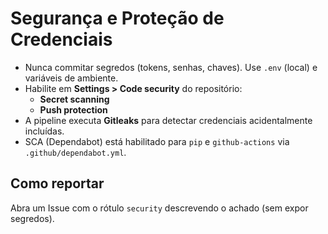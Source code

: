 # Segurança e Proteção de Credenciais

- Nunca commitar segredos (tokens, senhas, chaves). Use `.env` (local) e variáveis de ambiente.
- Habilite em **Settings > Code security** do repositório:
  - **Secret scanning**
  - **Push protection**
- A pipeline executa **Gitleaks** para detectar credenciais acidentalmente incluídas.
- SCA (Dependabot) está habilitado para `pip` e `github-actions` via `.github/dependabot.yml`.

## Como reportar
Abra um Issue com o rótulo `security` descrevendo o achado (sem expor segredos).
